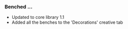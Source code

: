### Benched ...
- Updated to core library 1.1
- Added all the benches to the 'Decorations' creative tab
